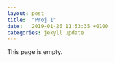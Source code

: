 ```yaml
---
layout: post
title:  "Proj 1"
date:   2019-01-26 11:53:35 +0100
categories: jekyll update
---
```

This page is empty.